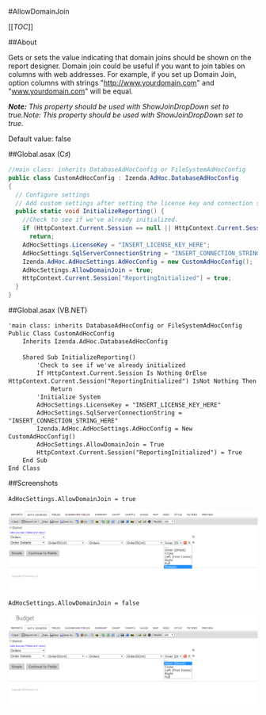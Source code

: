 #AllowDomainJoin

[[_TOC_]]

##About

Gets or sets the value indicating that domain joins should be shown on the report designer. Domain join could be useful if you want to join tables on columns with web addresses. For example, if you set up Domain Join, option columns with strings "http://www.yourdomain.com" and "www.yourdomain.com" will be equal.

_**Note:** This property should be used with ShowJoinDropDown set to true.Note: This property should be used with ShowJoinDropDown set to true._

Default value: false

##Global.asax (C♯)

```csharp
//main class: inherits DatabaseAdHocConfig or FileSystemAdHocConfig
public class CustomAdHocConfig : Izenda.AdHoc.DatabaseAdHocConfig
{
  // Configure settings
  // Add custom settings after setting the license key and connection string by overriding the ConfigureSettings() method
  public static void InitializeReporting() {
    //Check to see if we've already initialized.
    if (HttpContext.Current.Session == null || HttpContext.Current.Session["ReportingInitialized"] != null)
      return;
    AdHocSettings.LicenseKey = "INSERT_LICENSE_KEY_HERE";
    AdHocSettings.SqlServerConnectionString = "INSERT_CONNECTION_STRING_HERE";
    Izenda.AdHoc.AdHocSettings.AdHocConfig = new CustomAdHocConfig();
    AdHocSettings.AllowDomainJoin = true;
    HttpContext.Current.Session["ReportingInitialized"] = true;
  }
}
```

##Global.asax (VB.NET)

```visualbasic
'main class: inherits DatabaseAdHocConfig or FileSystemAdHocConfig
Public Class CustomAdHocConfig
    Inherits Izenda.AdHoc.DatabaseAdHocConfig

    Shared Sub InitializeReporting()
        'Check to see if we've already initialized
        If HttpContext.Current.Session Is Nothing OrElse HttpContext.Current.Session("ReportingInitialized") IsNot Nothing Then
            Return
        'Initialize System
        AdHocSettings.LicenseKey = "INSERT_LICENSE_KEY_HERE"
        AdHocSettings.SqlServerConnectionString = "INSERT_CONNECTION_STRING_HERE"
        Izenda.AdHoc.AdHocSettings.AdHocConfig = New CustomAdHocConfig()
        AdHocSettings.AllowDomainJoin = True
        HttpContext.Current.Session("ReportingInitialized") = True
    End Sub
End Class
```

##Screenshots

``AdHocSettings.AllowDomainJoin = true``

![](/API/CodeSamples/AllowDomainJoin/domain_join_true.png)

``AdHocSettings.AllowDomainJoin = false``

![](/API/CodeSamples/AllowDomainJoin/domain_join_false.png)